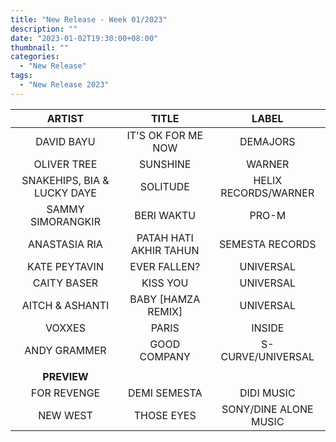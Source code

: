 ```yaml
---
title: "New Release - Week 01/2023"
description: ""
date: "2023-01-02T19:30:00+08:00"
thumbnail: ""
categories:
  - "New Release"
tags:
  - "New Release 2023"
---
```

<!--more-->
|ARTIST|TITLE|LABEL|
|:----:|:----:|:----:|
|DAVID BAYU|IT'S OK FOR ME NOW|DEMAJORS|
|OLIVER TREE|SUNSHINE|WARNER|
|SNAKEHIPS, BIA & LUCKY DAYE|SOLITUDE|HELIX RECORDS/WARNER|
|SAMMY SIMORANGKIR|BERI WAKTU|PRO-M|
|ANASTASIA RIA|PATAH HATI AKHIR TAHUN|SEMESTA RECORDS|
|KATE PEYTAVIN|EVER FALLEN?|UNIVERSAL|
|CAITY BASER|KISS YOU|UNIVERSAL|
|AITCH & ASHANTI|BABY [HAMZA REMIX]|UNIVERSAL|
|VOXXES|PARIS|INSIDE|
|ANDY GRAMMER|GOOD COMPANY|S-CURVE/UNIVERSAL|
|||
|**PREVIEW**|
FOR REVENGE|DEMI SEMESTA|DIDI MUSIC
NEW WEST|THOSE EYES|SONY/DINE ALONE MUSIC|